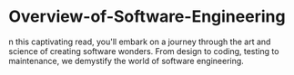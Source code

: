 # Overview-of-Software-Engineering
n this captivating read, you'll embark on a journey through the art and science of creating software wonders. From design to coding, testing to maintenance, we demystify the world of software engineering.
